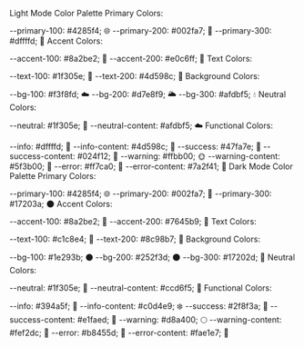 Light Mode Color Palette
Primary Colors:

--primary-100: #4285f4; 🌐
--primary-200: #002fa7; 🌌
--primary-300: #dffffd; 🌿
Accent Colors:

--accent-100: #8a2be2; 💜
--accent-200: #e0c6ff; 💐
Text Colors:

--text-100: #1f305e; 🦄
--text-200: #4d598c; 🌠
Background Colors:

--bg-100: #f3f8fd; ☁️
--bg-200: #d7e8f9; 🌥️
--bg-300: #afdbf5; 💧
Neutral Colors:

--neutral: #1f305e; 🦄
--neutral-content: #afdbf5; ☁️
Functional Colors:

--info: #dffffd; 🍃
--info-content: #4d598c; 🌌
--success: #47fa7e; 🌱
--success-content: #024f12; 🍃
--warning: #ffbb00; 🌞
--warning-content: #5f3b00; 🌾
--error: #ff7ca0; 🌸
--error-content: #7a2f41; 🍒
Dark Mode Color Palette
Primary Colors:

--primary-100: #4285f4; 🌐
--primary-200: #002fa7; 🌌
--primary-300: #17203a; 🌑
Accent Colors:

--accent-100: #8a2be2; 💜
--accent-200: #7645b9; 🌸
Text Colors:

--text-100: #c1c8e4; 🧊
--text-200: #8c98b7; 🌌
Background Colors:

--bg-100: #1e293b; ⚫
--bg-200: #252f3d; 🌑
--bg-300: #17202d; 🌊
Neutral Colors:

--neutral: #1f305e; 🦄
--neutral-content: #ccd6f5; 🌌
Functional Colors:

--info: #394a5f; 🔹
--info-content: #c0d4e9; ❄️
--success: #2f8f3a; 🌿
--success-content: #e1faed; 🍃
--warning: #d8a400; 🌕
--warning-content: #fef2dc; 🌾
--error: #b8455d; 🍒
--error-content: #fae1e7; 🌹

